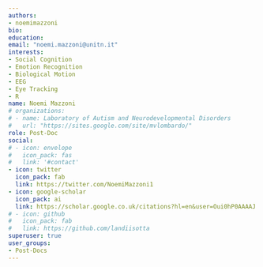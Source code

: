 ```yaml
---
authors:
- noemimazzoni
bio:
education:
email: "noemi.mazzoni@unitn.it"
interests:
- Social Cognition
- Emotion Recognition
- Biological Motion
- EEG
- Eye Tracking
- R
name: Noemi Mazzoni
# organizations:
# - name: Laboratory of Autism and Neurodevelopmental Disorders
#   url: "https://sites.google.com/site/mvlombardo/"
role: Post-Doc
social:
# - icon: envelope
#   icon_pack: fas
#   link: '#contact'
- icon: twitter
  icon_pack: fab
  link: https://twitter.com/NoemiMazzoni1
- icon: google-scholar
  icon_pack: ai
  link: https://scholar.google.co.uk/citations?hl=en&user=Oui0hP0AAAAJ
# - icon: github
#   icon_pack: fab
#   link: https://github.com/landiisotta
superuser: true
user_groups:
- Post-Docs
---
```

